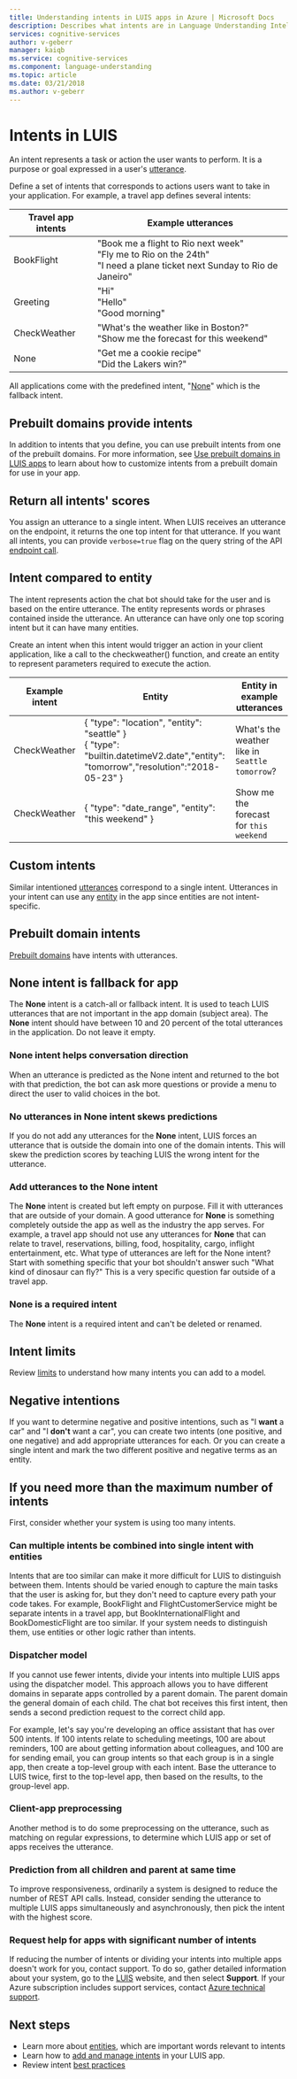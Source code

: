 ```yaml
---
title: Understanding intents in LUIS apps in Azure | Microsoft Docs
description: Describes what intents are in Language Understanding Intelligent Service (LUIS) apps.
services: cognitive-services
author: v-geberr
manager: kaiqb
ms.service: cognitive-services
ms.component: language-understanding
ms.topic: article
ms.date: 03/21/2018
ms.author: v-geberr
---
```

# Intents in LUIS

An intent represents a task or action the user wants to perform. It is a purpose or goal expressed in a user's [utterance](luis-concept-utterance.md).

Define a set of intents that corresponds to actions users want to take in your application. For example, a travel app defines several intents:

Travel app intents   |   Example utterances   | 
------|------|
 BookFlight     |   "Book me a flight to Rio next week" <br/> "Fly me to Rio on the 24th" <br/> "I need a plane ticket next Sunday to Rio de Janeiro"    |
 Greeting     |   "Hi" <br/>"Hello" <br/>"Good morning"  |
 CheckWeather | "What's the weather like in Boston?" <br/> "Show me the forecast for this weekend" |
 None         | "Get me a cookie recipe"<br>"Did the Lakers win?" |

All applications come with the predefined intent, "[None](#none-intent-is-fallback-for-app)" which is the fallback intent. 

## Prebuilt domains provide intents
In addition to intents that you define, you can use prebuilt intents from one of the prebuilt domains. For more information, see [Use prebuilt domains in LUIS apps](luis-how-to-use-prebuilt-domains.md) to learn about how to customize intents from a prebuilt domain for use in your app.

## Return all intents' scores
You assign an utterance to a single intent. When LUIS receives an utterance on the endpoint, it returns the one top intent for that utterance. If you want all intents, you can provide `verbose=true` flag on the query string of the API [endpoint call](https://aka.ms/v1-endpoint-api-docs). 

## Intent compared to entity
The intent represents action the chat bot should take for the user and is based on the entire utterance. The entity represents words or phrases contained inside the utterance. An utterance can have only one top scoring intent but it can have many entities. 

<a name="how-do-intents-relate-to-entities"></a>
Create an intent when this intent would trigger an action in your client application, like a call to the checkweather() function, and create an entity to represent parameters required to execute the action. 

|Example intent   | Entity | Entity in example utterances   | 
|------------------|------------------------------|------------------------------|
| CheckWeather | { "type": "location", "entity": "seattle" }<br>{ "type": "builtin.datetimeV2.date","entity": "tomorrow","resolution":"2018-05-23" } | What's the weather like in `Seattle` `tomorrow`? |
| CheckWeather | { "type": "date_range", "entity": "this weekend" } | Show me the forecast for `this weekend` | 

## Custom intents

Similar intentioned [utterances](luis-concept-utterance.md) correspond to a single intent. Utterances in your intent can use any [entity](luis-concept-entity-types.md) in the app since entities are not intent-specific. 

## Prebuilt domain intents

[Prebuilt domains](luis-how-to-use-prebuilt-domains.md) have intents with utterances.  

## None intent is fallback for app
The **None** intent is a catch-all or fallback intent. It is used to teach LUIS utterances that are not important in the app domain (subject area). The **None** intent should have between 10 and 20 percent of the total utterances in the application. Do not leave it empty. 

### None intent helps conversation direction
When an utterance is predicted as the None intent and returned to the bot with that prediction, the bot can ask more questions or provide a menu to direct the user to valid choices in the bot. 

### No utterances in None intent skews predictions
If you do not add any utterances for the **None** intent, LUIS forces an utterance that is outside the domain into one of the domain intents. This will skew the prediction scores by teaching LUIS the wrong intent for the utterance. 

### Add utterances to the None intent
The **None** intent is created but left empty on purpose. Fill it with utterances that are outside of your domain. A good utterance for **None** is something completely outside the app as well as the industry the app serves. For example, a travel app should not use any utterances for **None** that can relate to travel, reservations, billing, food, hospitality, cargo, inflight entertainment, etc. What type of utterances are left for the None intent? Start with something specific that your bot shouldn't answer such "What kind of dinosaur can fly?" This is a very specific question far outside of a travel app. 

### None is a required intent
The **None** intent is a required intent and can't be deleted or renamed.

## Intent limits
Review [limits](luis-boundaries.md#model-boundaries) to understand how many intents you can add to a model.

## Negative intentions 

If you want to determine negative and positive intentions, such as "I **want** a car" and "I **don't** want a car", you can create two intents (one positive, and one negative) and add appropriate utterances for each. Or you can create a single intent and mark the two different positive and negative terms as an entity.  

## If you need more than the maximum number of intents 
First, consider whether your system is using too many intents. 

### Can multiple intents be combined into single intent with entities 
Intents that are too similar can make it more difficult for LUIS to distinguish between them. Intents should be varied enough to capture the main tasks that the user is asking for, but they don't need to capture every path your code takes. For example, BookFlight and FlightCustomerService might be separate intents in a travel app, but BookInternationalFlight and BookDomesticFlight are too similar. If your system needs to distinguish them, use entities or other logic rather than intents. 

### Dispatcher model
If you cannot use fewer intents, divide your intents into multiple LUIS apps using the dispatcher model. This approach allows you to have different domains in separate apps controlled by a parent domain. The parent domain the general domain of each child. The chat bot receives this first intent, then sends a second prediction request to the correct child app. 

For example, let's say you're developing an office assistant that has over 500 intents. If 100 intents relate to scheduling meetings, 100 are about reminders, 100 are about getting information about colleagues, and 100 are for sending email, you can group intents so that each group is in a single app, then create a top-level group with each intent. Base the utterance to LUIS twice, first to the top-level app, then based on the results, to the group-level app.  
 
### Client-app preprocessing
Another method is to do some preprocessing on the utterance, such as matching on regular expressions, to determine which LUIS app or set of apps receives the utterance. 

### Prediction from all children and parent at same time
To improve responsiveness, ordinarily a system is designed to reduce the number of REST API calls. Instead, consider sending the utterance to multiple LUIS apps simultaneously and asynchronously, then pick the intent with the highest score.  

### Request help for apps with significant number of intents
If reducing the number of intents or dividing your intents into multiple apps doesn't work for you, contact support. To do so, gather detailed information about your system, go to the [LUIS][LUIS] website, and then select **Support**. If your Azure subscription includes support services, contact [Azure technical support](https://azure.microsoft.com/support/options/). 

## Next steps

* Learn more about [entities](luis-concept-entity-types.md), which are important words relevant to intents
* Learn how to [add and manage intents](luis-how-to-add-intents.md) in your LUIS app.
* Review intent [best practices](luis-concept-best-practices.md)

[LUIS]:luis-reference-regions.md#luis-website